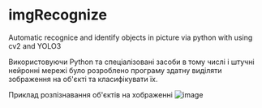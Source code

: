 # imgRecognize
Automatic recognice and identify objects in picture via python with using cv2 and YOLO3



Використовуючи Python та спеціалізовані засоби в тому числі і штучні нейронні мережі було розроблено програму здатну виділяти зображення на об'єкті та класифікувати їх.

Приклад розпізнавання об'єктів на хображенні
![image](https://github.com/Andrii29102003/imgRecognize/assets/71638275/ba0f3e95-bc90-4a75-b228-9cfcdea73ee3)
 
